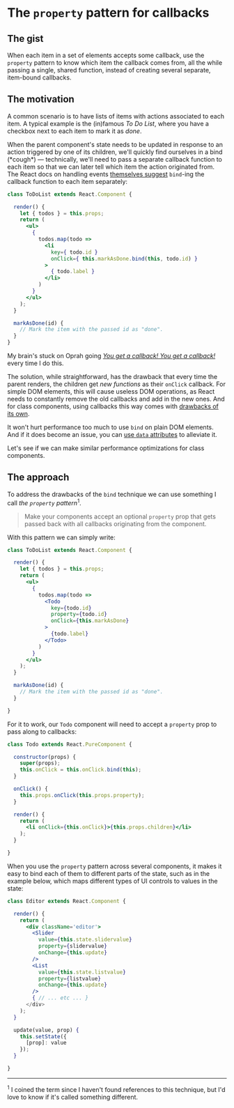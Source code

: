 # The `property` pattern for callbacks

## The gist

When each item in a set of elements accepts some callback, use the `property` pattern to know which item the callback comes from, all the while passing a single, shared function, instead of creating several separate, item-bound callbacks.

## The motivation

A common scenario is to have lists of items with actions associated to each item. A typical example is the (in)famous _To Do List_, where you have a checkbox next to each item to mark it as _done_.

When the parent component's state needs to be updated in response to an action triggered by one of its children, we'll quickly find ourselves in a bind (\*cough\*) — technically, we'll need to pass a separate callback function to each item so that we can later tell which item the action originated from. The React docs on handling events [themselves suggest](https://reactjs.org/docs/handling-events.html#passing-arguments-to-event-handlers) `bind`-ing the callback function to each item separately:

```jsx
class ToDoList extends React.Component {

  render() {
    let { todos } = this.props;
    return (
      <ul>
        { 
          todos.map(todo => 
            <li 
              key={ todo.id }
              onClick={ this.markAsDone.bind(this, todo.id) }
            >
              { todo.label }
            </li>
          )
        }
      </ul>
    );
  }

  markAsDone(id) {
    // Mark the item with the passed id as "done".
  }
}
```

My brain's stuck on Oprah going [_You get a callback! You get a callback!_](https://www.youtube.com/watch?v=hcJAWKdawuM) every time I do this.

The solution, while straightforward, has the drawback that every time the parent renders, the children get _new functions_ as their `onClick` callback. For simple DOM elements, this will cause useless DOM operations, as React needs to constantly remove the old callbacks and add in the new ones. And for class components, using callbacks this way comes with [drawbacks of its own](./purecomponent-caveats.md).

It won't hurt performance too much to use `bind` on plain DOM elements. And if it does become an issue, you can [use `data` attributes](https://reactjs.org/docs/faq-functions.html#example-passing-params-using-data-attributes) to alleviate it.

Let's see if we can make similar performance optimizations for class components.

## The approach

To address the drawbacks of the `bind` technique we can use something I call _the `property` pattern_<sup>1</sup>.

> Make your components accept an optional `property` prop that gets passed back with all callbacks originating from the component.

With this pattern we can simply write:

```jsx
class ToDoList extends React.Component {

  render() {
    let { todos } = this.props;
    return (
      <ul>
        { 
          todos.map(todo => 
            <Todo 
              key={todo.id}
              property={todo.id}
              onClick={this.markAsDone}
            >
              {todo.label}
            </Todo>
          )
        }
      </ul>
    );
  }

  markAsDone(id) {
    // Mark the item with the passed id as "done".
  }

}
```

For it to work, our `Todo` component will need to accept a `property` prop to pass along to callbacks:

```jsx
class Todo extends React.PureComponent {

  constructor(props) {
    super(props);
    this.onClick = this.onClick.bind(this);
  }

  onClick() {
    this.props.onClick(this.props.property);
  }

  render() {
    return (
      <li onClick={this.onClick}>{this.props.children}</li>
    );
  }

}
```

When you use the `property` pattern across several components, it makes it easy to bind each of them to different parts of the state, such as in the example below, which maps different types of UI controls to values in the state:

```jsx
class Editor extends React.Component {

  render() {
    return (
      <div className='editor'>
        <Slider 
          value={this.state.slidervalue} 
          property={slidervalue}
          onChange={this.update}
        />
        <List
          value={this.state.listvalue}
          property={listvalue}
          onChange={this.update}
        />
        { // ... etc ... }
      </div>
    );
  }

  update(value, prop) {
    this.setState({
      [prop]: value
    });
  }

}
```

---

<sup>1</sup> I coined the term since I haven't found references to this technique, but I'd love to know if it's called something different.
